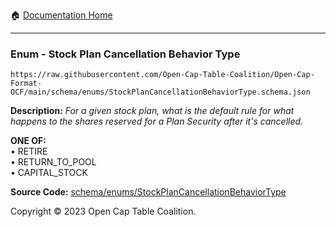 :house: [Documentation Home](../../../README.md)

---

### Enum - Stock Plan Cancellation Behavior Type

`https://raw.githubusercontent.com/Open-Cap-Table-Coalition/Open-Cap-Format-OCF/main/schema/enums/StockPlanCancellationBehaviorType.schema.json`

**Description:** _For a given stock plan, what is the default rule for what happens to the shares reserved for a Plan Security after it's cancelled._

**ONE OF:**</br>&bull; RETIRE </br>&bull; RETURN_TO_POOL </br>&bull; CAPITAL_STOCK

**Source Code:** [schema/enums/StockPlanCancellationBehaviorType](../../../../schema/enums/StockPlanCancellationBehaviorType.schema.json)

Copyright © 2023 Open Cap Table Coalition.
